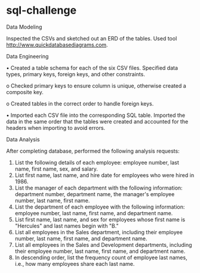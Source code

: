 # sql-challenge
Data Modeling

  Inspected the CSVs and sketched out an ERD of the tables. Used tool http://www.quickdatabasediagrams.com.

Data Engineering

  •	Created a table schema for each of the six CSV files. Specified data types, primary keys, foreign keys, and other constraints.

  o	Checked primary keys to ensure column is unique, otherwise created a composite key. 

  o	Created tables in the correct order to handle foreign keys.

  •	Imported each CSV file into the corresponding SQL table. Imported the data in the same order that the tables were created and accounted for the headers     when importing to avoid errors.

Data Analysis

After completing database, performed the following analysis requests:
1.	List the following details of each employee: employee number, last name, first name, sex, and salary.
2.	List first name, last name, and hire date for employees who were hired in 1986.
3.	List the manager of each department with the following information: department number, department name, the manager's employee number, last name, first name.
4.	List the department of each employee with the following information: employee number, last name, first name, and department name.
5.	List first name, last name, and sex for employees whose first name is "Hercules" and last names begin with "B."
6.	List all employees in the Sales department, including their employee number, last name, first name, and department name.
7.	List all employees in the Sales and Development departments, including their employee number, last name, first name, and department name.
8.	In descending order, list the frequency count of employee last names, i.e., how many employees share each last name.


